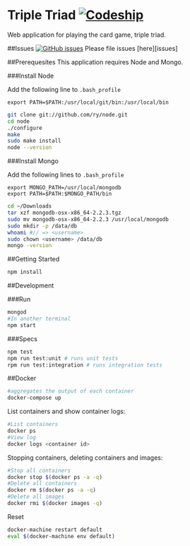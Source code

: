# Triple Triad [![Codeship](http://img.shields.io/codeship/7a0d0880-b10c-0133-3c40-7ee430441c87.svg?style=flat-square)](https://codeship.com/projects/132884)

Web application for playing the card game, triple triad.

##Issues [![GitHub issues](https://img.shields.io/github/issues/walkerrandolphsmith/triple-triad.svg?style=flat-square)](https://github.com/walkerrandolphsmith/triple-triad/issues)
Please file issues [here][issues]

##Prerequesites
This application requires Node and Mongo.

###Install Node

Add the following line to `.bash_profile`

```
export PATH=$PATH:/usr/local/git/bin:/usr/local/bin
```

```bash
git clone git://github.com/ry/node.git
cd node
./configure
make
sudo make install
node --version
```

###Install Mongo

Add the following lines to `.bash_profile`

```
export MONGO_PATH=/usr/local/mongodb
export PATH=$PATH:$MONGO_PATH/bin
```

```bash
cd ~/Downloads
tar xzf mongodb-osx-x86_64-2.2.3.tgz
sudo mv mongodb-osx-x86_64-2.2.3 /usr/local/mongodb
sudo mkdir -p /data/db
whoami #// => <username>
sudo chown <username> /data/db
mongo -version
```

##Getting Started
```bash
npm install
```

##Development

###Run
```bash
mongod
#In another terminal
npm start
```

###Specs
```bash
npm test
npm run test:unit # runs unit tests
rpm run test:integration # runs integration tests
```

##Docker

```bash
#aggregates the output of each container
docker-compose up
```

List containers and show container logs:

```bash
#List containers
docker ps
#View log
docker logs <container id>
```

Stopping containers, deleting containers and images:

```bash
#Stop all containers
docker stop $(docker ps -a -q)
#Delete all containers
docker rm $(docker ps -a -q)
#Delete all images
docker rmi $(docker images -q)
```

Reset

```bash
docker-machine restart default
eval $(docker-machine env default)
```
